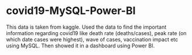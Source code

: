 # covid19-MySQL-Power-BI
This data is taken from kaggle.
Used the data to find the important information regarding covid19 like death rate (deaths/cases),
peak rate (on which date cases were highest), wave of cases, vaccination impact etc using MySQL. 
Then showed it in a dashboard using Power BI.
